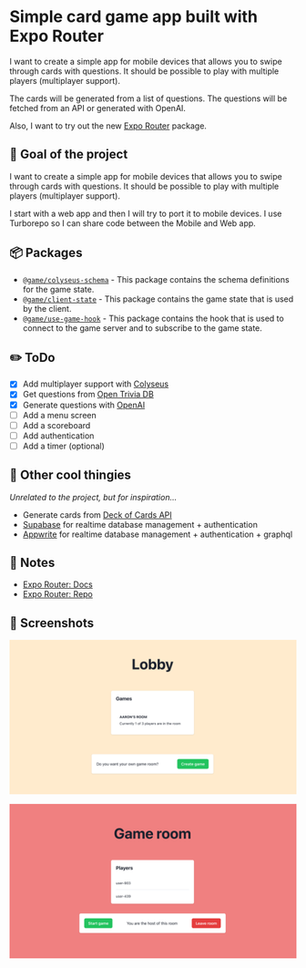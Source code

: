 # Simple card game app built with Expo Router

I want to create a simple app for mobile devices that allows you to swipe through cards with questions. It should be
possible to play with multiple players (multiplayer support).

The cards will be generated from a list of questions. The questions will be fetched from an API or generated with
OpenAI.

Also, I want to try out the new [Expo Router](https://expo.github.io/router) package.

## 🥅 Goal of the project

I want to create a simple app for mobile devices that allows you to swipe through cards with questions.
It should be possible to play with multiple players (multiplayer support).

I start with a web app and then I will try to port it to mobile devices. I use Turborepo so I can share code between the
Mobile and Web app.

## 📦 Packages

- [`@game/colyseus-schema`](https://github.com/aaron5670/drinking-game-app/tree/main/packages/game-colyseus-schema) - This package contains the schema definitions for the game state.
- [`@game/client-state`](https://github.com/aaron5670/drinking-game-app/tree/main/packages/game-client-state) - This package contains the game state that is used by the client.
- [`@game/use-game-hook`](https://github.com/aaron5670/drinking-game-app/tree/main/packages/game-use-game-hook) - This package contains the hook that is used to connect to the game server and to subscribe to
  the game state.

## ✏️ ToDo

- [x] Add multiplayer support with [Colyseus](https://www.colyseus.io/)
- [x] Get questions from [Open Trivia DB](https://opentdb.com/)
- [x] Generate questions with [OpenAI](https://openai.com/)
- [ ] Add a menu screen
- [ ] Add a scoreboard
- [ ] Add authentication
- [ ] Add a timer (optional)

## 💯 Other cool thingies

_Unrelated to the project, but for inspiration..._

- Generate cards from [Deck of Cards API](https://deckofcardsapi.com/)
- [Supabase](https://supabase.io/) for realtime database management + authentication
- [Appwrite](https://appwrite.io/) for realtime database management + authentication + graphql

## 📝 Notes

- [Expo Router: Docs](https://expo.github.io/router)
- [Expo Router: Repo](https://github.com/expo/router)

## 📸 Screenshots

![img.png](img.png)

![img_1.png](img_1.png)
